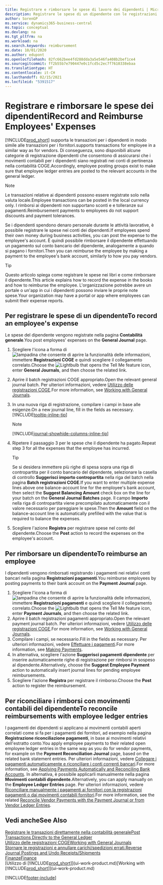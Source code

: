 ```yaml
---
title: Registrare e rimborsare le spese di lavoro dei dipendenti | Microsoft Docs
description: Registrare le spese di un dipendente con le registrazioni COGE nel conto del dipendente e successivamente registrare un pagamento verso il conto bancario del dipendente per rimborsarlo delle spese sostenute per il lavoro.
author: SorenGP
ms.service: dynamics365-business-central
ms.topic: conceptual
ms.devlang: na
ms.tgt_pltfrm: na
ms.workload: na
ms.search.keywords: reimbursement
ms.date: 10/01/2020
ms.author: edupont
ms.openlocfilehash: 82fc662bee4fd288dda3a5e546fa408b2bef1ce4
ms.sourcegitcommit: ff2b55b7e790447e0c1fcd5c2ec7f7610338ebaa
ms.translationtype: HT
ms.contentlocale: it-CH
ms.lasthandoff: 02/15/2021
ms.locfileid: "5391517"
---
```

# <a name="record-and-reimburse-employees-expenses"></a><span data-ttu-id="9e379-103">Registrare e rimborsare le spese dei dipendenti</span><span class="sxs-lookup"><span data-stu-id="9e379-103">Record and Reimburse Employees' Expenses</span></span>

[!INCLUDE[prod_short](includes/prod_short.md)] <span data-ttu-id="9e379-104">supporta le transazioni per i dipendenti in modo simile alle transazioni per i fornitori.</span><span class="sxs-lookup"><span data-stu-id="9e379-104">supports transactions for employee in a similar way as for vendors.</span></span> <span data-ttu-id="9e379-105">Di conseguenza, sono disponibili alcune categorie di registrazione dipendenti che consentono di assicurarsi che i movimenti contabili per i dipendenti siano registrati nei conti di pertinenza nella contabilità COGE.</span><span class="sxs-lookup"><span data-stu-id="9e379-105">Accordingly, employee posting groups exist to make sure that employee ledger entries are posted to the relevant accounts in the general ledger.</span></span>

> [!NOTE]  
> <span data-ttu-id="9e379-106">Le transazioni relative ai dipendenti possono essere registrate solo nella valuta locale.</span><span class="sxs-lookup"><span data-stu-id="9e379-106">Employee transactions can be posted in the local currency only.</span></span> <span data-ttu-id="9e379-107">I rimborsi ai dipendenti non supportano sconti e e tolleranze sui pagamenti.</span><span class="sxs-lookup"><span data-stu-id="9e379-107">Reimbursement payments to employees do not support discounts and payment tolerances.</span></span>

<span data-ttu-id="9e379-108">Se i dipendenti spendono denaro personale durante le attività lavorative, è possibile registrare le spese nei conti dei dipendenti.</span><span class="sxs-lookup"><span data-stu-id="9e379-108">If employees spend their own money during business activities, you can post the expense to the employee's account.</span></span> <span data-ttu-id="9e379-109">È quindi possibile rimborsare il dipendente effettuando un pagamento sul conto bancario del dipendente, analogamente a quando si pagano i fornitori.</span><span class="sxs-lookup"><span data-stu-id="9e379-109">Then you can reimburse the employee by making a payment to the employee's bank account, similarly to how you pay vendors.</span></span>  

> [!TIP]
> <span data-ttu-id="9e379-110">Questo articolo spiega come registrare le spese nei libri e come rimborsare il dipendente.</span><span class="sxs-lookup"><span data-stu-id="9e379-110">This article explains how to record the expense in the books and how to reimburse the employee.</span></span> <span data-ttu-id="9e379-111">L'organizzazione potrebbe avere un portale o un'app in cui i dipendenti possono inviare le proprie note spese.</span><span class="sxs-lookup"><span data-stu-id="9e379-111">Your organization may have a portal or app where employees can submit their expense reports.</span></span>

## <a name="to-record-an-employees-expense"></a><span data-ttu-id="9e379-112">Per registrare le spese di un dipendente</span><span class="sxs-lookup"><span data-stu-id="9e379-112">To record an employee's expense</span></span>
<span data-ttu-id="9e379-113">Le spese del dipendente vengono registrate nella pagina **Contabilità generale**.</span><span class="sxs-lookup"><span data-stu-id="9e379-113">You post employees' expenses on the **General Journal** page.</span></span>
1. <span data-ttu-id="9e379-114">Scegliere l'icona a forma di ![lampadina che consente di aprire la funzionalità delle informazioni](media/ui-search/search_small.png "Informazioni sull'operazione che si desidera eseguire"), immettere **Registrazioni COGE** e quindi scegliere il collegamento correlato.</span><span class="sxs-lookup"><span data-stu-id="9e379-114">Choose the ![Lightbulb that opens the Tell Me feature](media/ui-search/search_small.png "Tell me what you want to do") icon, enter **General Journals**, and then choose the related link.</span></span>
2. <span data-ttu-id="9e379-115">Aprire il batch registrazioni COGE appropriato.</span><span class="sxs-lookup"><span data-stu-id="9e379-115">Open the relevant general journal batch.</span></span> <span data-ttu-id="9e379-116">Per ulteriori informazioni, vedere [Utilizzo delle registrazioni COGE](ui-work-general-journals.md).</span><span class="sxs-lookup"><span data-stu-id="9e379-116">For more information, see [Working with General Journals](ui-work-general-journals.md).</span></span>
3. <span data-ttu-id="9e379-117">In una nuova riga di registrazione, compilare i campi in base alle esigenze.</span><span class="sxs-lookup"><span data-stu-id="9e379-117">On a new journal line, fill in the fields as necessary.</span></span> [!INCLUDE[tooltip-inline-tip](includes/tooltip-inline-tip_md.md)]    

    > [!NOTE]
    > [!INCLUDE[journal-showhide-columns-inline-tip](includes/journal-showhide-columns-inline-tip.md)]
4. <span data-ttu-id="9e379-118">Ripetere il passaggio 3 per le spese che il dipendente ha pagato.</span><span class="sxs-lookup"><span data-stu-id="9e379-118">Repeat step 3 for all the expenses that the employee has incurred.</span></span>

    > [!TIP]  
    > <span data-ttu-id="9e379-119">Se si desidera immettere più righe di spesa sopra una riga di contropartita per il conto bancario del dipendente, selezionare la casella di controllo **Suggerisci importo contropartita** nella riga del batch nella pagina **Batch registrazioni COGE**.</span><span class="sxs-lookup"><span data-stu-id="9e379-119">If you want to enter multiple expense lines above one balance-account line for the employee's bank account, then select the **Suggest Balancing Amount** check box on the line for your batch on the **General Journal Batches** page.</span></span> <span data-ttu-id="9e379-120">Il campo **Importo** nella riga di contropartita viene precompilato automaticamente con il valore necessario per pareggiare le spese.</span><span class="sxs-lookup"><span data-stu-id="9e379-120">Then the **Amount** field on the balance-account line is automatically prefilled with the value that is required to balance the expenses.</span></span>
5. <span data-ttu-id="9e379-121">Scegliere l'azione **Registra** per registrare spese nel conto del dipendente.</span><span class="sxs-lookup"><span data-stu-id="9e379-121">Choose the **Post** action to record the expenses on the employee's account.</span></span>

## <a name="to-reimburse-an-employee"></a><span data-ttu-id="9e379-122">Per rimborsare un dipendente</span><span class="sxs-lookup"><span data-stu-id="9e379-122">To reimburse an employee</span></span>
<span data-ttu-id="9e379-123">I dipendenti vengono rimborsati registrando i pagamenti nei relativi conti bancari nella pagina **Registrazioni pagamenti**.</span><span class="sxs-lookup"><span data-stu-id="9e379-123">You reimburse employees by posting payments to their bank account on the **Payment Journal** page.</span></span>
1. <span data-ttu-id="9e379-124">Scegliere l'icona a forma di ![lampadina che consente di aprire la funzionalità delle informazioni](media/ui-search/search_small.png "Informazioni sull'operazione che si desidera eseguire"), immettere **Registrazioni pagamenti** e quindi scegliere il collegamento correlato.</span><span class="sxs-lookup"><span data-stu-id="9e379-124">Choose the ![Lightbulb that opens the Tell Me feature](media/ui-search/search_small.png "Tell me what you want to do") icon, enter **Payment Journals**, and then choose the related link.</span></span>
2. <span data-ttu-id="9e379-125">Aprire il batch registrazioni pagamenti appropriato.</span><span class="sxs-lookup"><span data-stu-id="9e379-125">Open the relevant payment journal batch.</span></span> <span data-ttu-id="9e379-126">Per ulteriori informazioni, vedere [Utilizzo delle registrazioni COGE](ui-work-general-journals.md).</span><span class="sxs-lookup"><span data-stu-id="9e379-126">For more information, see [Working with General Journals](ui-work-general-journals.md).</span></span>
3. <span data-ttu-id="9e379-127">Compilare i campi, se necessario.</span><span class="sxs-lookup"><span data-stu-id="9e379-127">Fill in the fields as necessary.</span></span> <span data-ttu-id="9e379-128">Per ulteriori informazioni, vedere [Effettuare i pagamenti](payables-make-payments.md).</span><span class="sxs-lookup"><span data-stu-id="9e379-128">For more information, see [Making Payments](payables-make-payments.md).</span></span>
4. <span data-ttu-id="9e379-129">In alternativa, scegliere l'azione **Suggerisci pagamenti dipendente** per inserire automaticamente righe di registrazione per rimborsi in sospeso al dipendente.</span><span class="sxs-lookup"><span data-stu-id="9e379-129">Alternatively, choose the **Suggest Employee Payment** action to automatically insert journal lines for pending employee reimbursements.</span></span>
5. <span data-ttu-id="9e379-130">Scegliere l'azione **Registra** per registrare il rimborso.</span><span class="sxs-lookup"><span data-stu-id="9e379-130">Choose the **Post** action to register the reimbursement.</span></span>  

## <a name="to-reconcile-reimbursements-with-employee-ledger-entries"></a><span data-ttu-id="9e379-131">Per riconciliare i rimborsi con movimenti contabili del dipendente</span><span class="sxs-lookup"><span data-stu-id="9e379-131">To reconcile reimbursements with employee ledger entries</span></span>
<span data-ttu-id="9e379-132">I pagamenti dei dipendenti si applicano ai movimenti contabili aperti correlati come si fa per i pagamenti dei fornitori, ad esempio nella pagina **Registrazione riconciliazione pagamenti**, in base ai movimenti relativi dell'estratto conto.</span><span class="sxs-lookup"><span data-stu-id="9e379-132">You apply employee payments to their related open employee ledger entries in the same way as you do for vendor payments, for example on the **Payment Reconciliation Journal** page, based on the related bank statement entries.</span></span> <span data-ttu-id="9e379-133">Per ulteriori informazioni, vedere [Collegare i pagamenti automaticamente e riconciliare i conti correnti bancari](receivables-apply-payments-auto-reconcile-bank-accounts.md).</span><span class="sxs-lookup"><span data-stu-id="9e379-133">For more information, see [Applying Payments Automatically and Reconciling Bank Accounts](receivables-apply-payments-auto-reconcile-bank-accounts.md).</span></span> <span data-ttu-id="9e379-134">In alternativa, è possibile applicarli manualmente nella pagina **Movimenti contabili dipendente**.</span><span class="sxs-lookup"><span data-stu-id="9e379-134">Alternatively, you can apply manually on the **Employee Ledger Entries** page.</span></span> <span data-ttu-id="9e379-135">Per ulteriori informazioni, vedere [Riconciliare manualmente i pagamenti ai fornitori con la registrazioni pagamenti o dai movimenti contabili fornitori](payables-how-apply-purchase-transactions-manually.md).</span><span class="sxs-lookup"><span data-stu-id="9e379-135">For more information, see the related [Reconcile Vendor Payments with the Payment Journal or from Vendor Ledger Entries](payables-how-apply-purchase-transactions-manually.md).</span></span>  

## <a name="see-also"></a><span data-ttu-id="9e379-136">Vedi anche</span><span class="sxs-lookup"><span data-stu-id="9e379-136">See Also</span></span>
[<span data-ttu-id="9e379-137">Registrare le transazioni direttamente nella contabilità generale</span><span class="sxs-lookup"><span data-stu-id="9e379-137">Post Transactions Directly to the General Ledger</span></span>](finance-how-post-transactions-directly.md)  
[<span data-ttu-id="9e379-138">Utilizzo delle registrazioni COGE</span><span class="sxs-lookup"><span data-stu-id="9e379-138">Working with General Journals</span></span>](ui-work-general-journals.md)  
[<span data-ttu-id="9e379-139">Stornare le registrazioni e annullare carichi/spedizioni errati.</span><span class="sxs-lookup"><span data-stu-id="9e379-139">Reverse Journal Postings and Undo Receipts/Shipments</span></span>](finance-how-reverse-journal-posting.md)  
[<span data-ttu-id="9e379-140">Finanze</span><span class="sxs-lookup"><span data-stu-id="9e379-140">Finance</span></span>](finance.md)  
<span data-ttu-id="9e379-141">[Utilizzo di [!INCLUDE[prod_short](includes/prod_short.md)]](ui-work-product.md)</span><span class="sxs-lookup"><span data-stu-id="9e379-141">[Working with [!INCLUDE[prod_short](includes/prod_short.md)]](ui-work-product.md)</span></span>  


[!INCLUDE[footer-include](includes/footer-banner.md)]